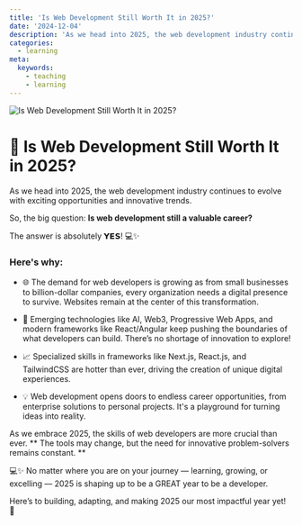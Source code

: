 ```yaml
---
title: 'Is Web Development Still Worth It in 2025?'
date: '2024-12-04'
description: 'As we head into 2025, the web development industry continues to evolve with exciting opportunities and innovative trends.'
categories:
  - learning
meta:
  keywords:
    - teaching
    - learning
---
```


![Is Web Development Still Worth It in 2025?](/images/blogs/is-web-development-still-worth-it-in-2025.webp "Is Web Development Still Worth It in 2025?")

# 🚀 Is Web Development Still Worth It in 2025?

As we head into 2025, the web development industry continues to evolve with exciting opportunities and innovative trends.

So, the big question: **Is web development still a valuable career?**

The answer is absolutely 𝗬𝗘𝗦! 💻✨

### Here's why:

- 🌐 The demand for web developers is growing as from small businesses to billion-dollar companies, every organization needs a digital presence to survive. Websites remain at the center of this transformation.

- 🌟 Emerging technologies like AI, Web3, Progressive Web Apps, and modern frameworks like React/Angular keep pushing the boundaries of what developers can build. There’s no shortage of innovation to explore!

- 📈 Specialized skills in frameworks like Next.js, React.js, and TailwindCSS are hotter than ever, driving the creation of unique digital experiences.

- 💡 Web development opens doors to endless career opportunities, from enterprise solutions to personal projects. It's a playground for turning ideas into reality.

As we embrace 2025, the skills of web developers are more crucial than ever. ** The tools may change, but the need for innovative problem-solvers remains constant. **

💻✨ No matter where you are on your journey — learning, growing, or excelling — 2025 is shaping up to be a GREAT year to be a developer.

Here’s to building, adapting, and making 2025 our most impactful year yet! 🙌
